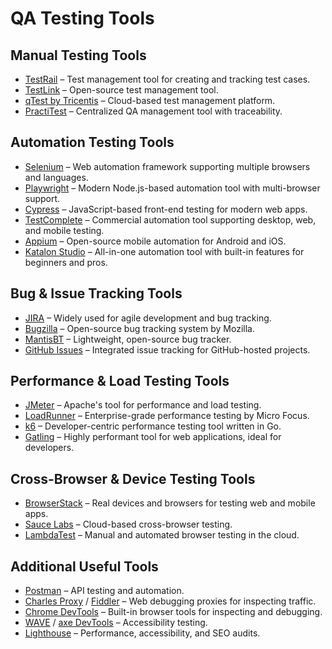 # QA Testing Tools


## Manual Testing Tools

- [TestRail](https://www.testrail.com) – Test management tool for creating and tracking test cases.  
- [TestLink](https://testlink.org) – Open-source test management tool.  
- [qTest by Tricentis](https://www.tricentis.com/products/qtest) – Cloud-based test management platform.  
- [PractiTest](https://www.practitest.com) – Centralized QA management tool with traceability.  


## Automation Testing Tools

- [Selenium](https://www.selenium.dev) – Web automation framework supporting multiple browsers and languages.  
- [Playwright](https://playwright.dev) – Modern Node.js-based automation tool with multi-browser support.  
- [Cypress](https://www.cypress.io) – JavaScript-based front-end testing for modern web apps.  
- [TestComplete](https://smartbear.com/product/testcomplete/overview/) – Commercial automation tool supporting desktop, web, and mobile testing.  
- [Appium](https://appium.io) – Open-source mobile automation for Android and iOS.  
- [Katalon Studio](https://katalon.com) – All-in-one automation tool with built-in features for beginners and pros.  


## Bug & Issue Tracking Tools

- [JIRA](https://www.atlassian.com/software/jira) – Widely used for agile development and bug tracking.  
- [Bugzilla](https://www.bugzilla.org) – Open-source bug tracking system by Mozilla.  
- [MantisBT](https://www.mantisbt.org) – Lightweight, open-source bug tracker.  
- [GitHub Issues](https://docs.github.com/en/issues) – Integrated issue tracking for GitHub-hosted projects.  


## Performance & Load Testing Tools

- [JMeter](https://jmeter.apache.org) – Apache's tool for performance and load testing.  
- [LoadRunner](https://www.microfocus.com/en-us/products/loadrunner-professional/overview) – Enterprise-grade performance testing by Micro Focus.  
- [k6](https://k6.io) – Developer-centric performance testing tool written in Go.  
- [Gatling](https://gatling.io) – Highly performant tool for web applications, ideal for developers.  


## Cross-Browser & Device Testing Tools

- [BrowserStack](https://www.browserstack.com) – Real devices and browsers for testing web and mobile apps.  
- [Sauce Labs](https://saucelabs.com) – Cloud-based cross-browser testing.  
- [LambdaTest](https://www.lambdatest.com) – Manual and automated browser testing in the cloud.  


## Additional Useful Tools

- [Postman](https://www.postman.com) – API testing and automation.  
- [Charles Proxy](https://www.charlesproxy.com) / [Fiddler](https://www.telerik.com/fiddler) – Web debugging proxies for inspecting traffic.  
- [Chrome DevTools](https://developer.chrome.com/docs/devtools/) – Built-in browser tools for inspecting and debugging.  
- [WAVE](https://wave.webaim.org) / [axe DevTools](https://www.deque.com/axe/devtools/) – Accessibility testing.  
- [Lighthouse](https://developer.chrome.com/docs/lighthouse/overview/) – Performance, accessibility, and SEO audits.  

